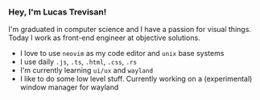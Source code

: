 ### Hey, I'm Lucas Trevisan!

I'm graduated in computer science and I have a passion for visual things. Today I work as front-end engineer at objective solutions.

- I love to use `neovim` as my code editor and `unix` base systems
- I use daily `.js`, `.ts`, `.html`, `.css`, `.rs`
- I'm currently learning `ui/ux` and `wayland`
- I like to do some low level stuff. Currently working on a (experimental) window manager for wayland

